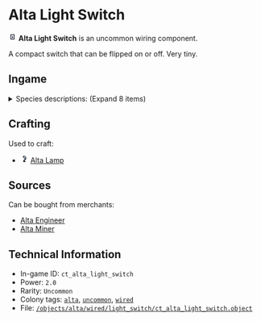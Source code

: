 # Alta Light Switch

<img src="https://raw.githubusercontent.com/Ceterai/Enternia/main/objects/alta/wired/light_switch/icon.png" alt="Alta Light Switch icon" loading="lazy" height=16px width="auto" /> **Alta Light Switch** is an uncommon wiring component.

A compact switch that can be flipped on or off. Very tiny.

## Ingame

<details><summary>Species descriptions: (Expand 8 items)</summary>

- Alta: A typical light switch. For, you know, switching on the lights.
- Apex: A switch. It activates something.
- Avian: This tiny switch must activate something.
- Floran: Ssswitch!
- Glitch: Surprised. This small switch doesn't look that powerful.
- Human: How many times can I flip this switch on and off I wonder.
- Hylotl: A basic switch. It can be used to activate something.
- Novakid: I can flip this here switch!

</details>

## Crafting

Used to craft:

- <img src="https://raw.githubusercontent.com/Ceterai/Enternia/main/objects/alta/basic/lamp/icon.png" alt="Alta Lamp icon" loading="lazy" height=16px width="auto" /> [Alta Lamp](https://ceterai.github.io/MyEnternia/Wiki/AltaLamp)

## Sources

Can be bought from merchants:

- [Alta Engineer](https://ceterai.github.io/MyEnternia/Wiki/AltaEngineer)
- [Alta Miner](https://ceterai.github.io/MyEnternia/Wiki/AltaMiner)

## Technical Information

- In-game ID: `ct_alta_light_switch`
- Power: `2.0`
- Rarity: `Uncommon`
- Colony tags: [`alta`](https://ceterai.github.io/MyEnternia/Wiki/Tags/Alta), [`uncommon`](https://ceterai.github.io/MyEnternia/Wiki/Tags/Uncommon), [`wired`](https://ceterai.github.io/MyEnternia/Wiki/Tags/Wired)
- File: [`/objects/alta/wired/light_switch/ct_alta_light_switch.object`](https://github.com/Ceterai/Enternia/blob/main/objects/alta/wired/light_switch/ct_alta_light_switch.object)
